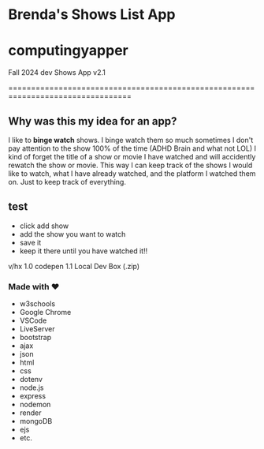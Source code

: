 # Brenda's Shows List App

# computingyapper
Fall 2024 dev
Shows App v2.1

=================================================================================

## Why was this my idea for an app?

I like to **binge watch** shows. I binge watch them so much sometimes I don't pay attention to the show 100% of the time (ADHD Brain and what not LOL) I kind of forget the title of a show or movie I have watched and will accidently rewatch the show or movie. This way I can keep track of the shows I would like to watch, what I have already watched, and the platform I watched them on. Just to keep track of everything.

## test
- click add show
- add the show you want to watch
- save it
- keep it there until you have watched it!!


v/hx
1.0 codepen
1.1 Local Dev Box (.zip)

### Made with ♥️
- w3schools
- Google Chrome
- VSCode
- LiveServer
- bootstrap
- ajax
- json
- html
- css
- dotenv
- node.js
- express
- nodemon
- render
- mongoDB
- ejs
- etc.

